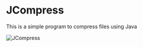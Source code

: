 # JCompress

This is a simple program to compress files using Java

![JCompress](http://i.imgur.com/KHnalvV.gif)